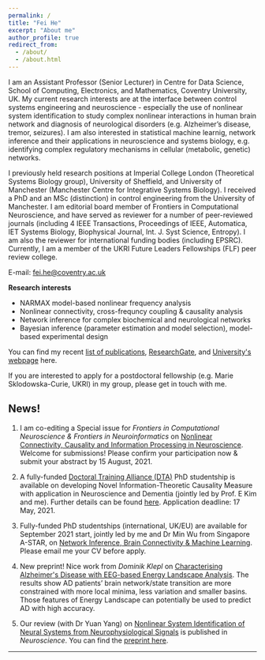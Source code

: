 ```yaml
---
permalink: /
title: "Fei He"
excerpt: "About me"
author_profile: true
redirect_from: 
  - /about/
  - /about.html
---
```

I am an Assistant Professor (Senior Lecturer) in Centre for Data Science, School of Computing, Electronics, and Mathematics, Coventry University, UK.
My current research interests are at the interface between control systems engineering and neuroscience - especially the use of nonlinear system identification to study complex nonlinear interactions in human brain network and diagnosis of neurological disorders (e.g. Alzheimer’s disease, tremor, seizures). I am also interested in statistical machine learnig, network inference and their applications in neuroscience and systems biology, e.g. identifying complex regulatory mechanisms in cellular (metabolic, genetic) networks.

I previously held research positions at Imperial College London (Theoretical Systems Biology group), University of Sheffield, and University of Manchester (Manchester Centre for Integrative Systems Biology). I received a PhD and an MSc (distinction) in control engineering from the University of Manchester.  I am editorial board member of Frontiers in Computational Neuroscience, and have served as reviewer for a number of peer-reviewed journals (including 4 IEEE Transactions, Proceedings of IEEE, Automatica, IET Systems Biology, Biophysical Journal, Int. J. Syst Science, Entropy). I am also the reviewer for international funding bodies (including EPSRC). Currently, I am a member of the UKRI Future Leaders Fellowships (FLF) peer review college.

E-mail: fei.he@coventry.ac.uk

**Research interests**

- NARMAX model-based nonlinear frequency analysis 
- Nonlinear connectivity, cross-frequncy coupling & causality analysis
- Network inference for complex biochemical and neurological networks
- Bayesian inference (parameter estimation and model selection), model-based experimental design

You can find my recent [list of publications](https://feihelab.github.io/publications/), [ResearchGate](https://www.researchgate.net/profile/Fei-He), and [University's webpage](https://pureportal.coventry.ac.uk/en/persons/fei-he) here.

If you are interested to apply for a postdoctoral fellowship (e.g. Marie Sklodowska-Curie, UKRI) in my group, please get in touch with me.

News!
------
1. I am co-editing a Special issue for *Frontiers in Computational Neuroscience & Frontiers in Neuroinformatics* on [Nonlinear Connectivity, Causality and Information Processing in Neuroscience](https://www.frontiersin.org/research-topics/20200/nonlinear-connectivity-causality-and-information-processing-in-neuroscience). Welcome for submissions! Please confirm your participation now & submit your abstract by 15 August, 2021.

2. A fully-funded [Doctoral Training Alliance (DTA)](https://unialliance.ac.uk/dta/programmes/) PhD studentship is available on developing Novel Information-Theoretic Causality Measure with application in Neuroscience and Dementia (jointly led by Prof. E Kim and me). Further details can be found [here](https://www.coventry.ac.uk/research/research-opportunities/research-students/research-studentships/novel-information-theoretic-causality-measure/). Application deadline: 17 May, 2021.

3. Fully-funded PhD studentships (international, UK/EU) are available for September 2021 start, jointly led by me and Dr Min Wu from Singapore A-STAR, on [Network Inference, Brain Connectivity & Machine Learning](https://www.findaphd.com/phds/project/network-inference-and-machine-learning-understanding-brain-connectivity-and-neurological-disorders/?p129069). Please email me your CV before apply.

4. New preprint! Nice work from *Dominik Klepl* on [Characterising Alzheimer's Disease with EEG-based Energy Landscape Analysis](https://arxiv.org/abs/2102.09882). The results show AD patients’ brain network/state transition are more constrained with more local minima, less variation and smaller basins. Those features of Energy Landscape can potentially be used to predict AD with high accuracy.

5. Our review (with Dr Yuan Yang) on [Nonlinear System Identification of Neural Systems from Neurophysiological Signals](https://www.sciencedirect.com/science/article/pii/S0306452220307703) is published in *Neuroscience*. You can find the [preprint here](https://www.researchgate.net/publication/343563477_Nonlinear_System_Identification_of_Neural_Systems_from_Neurophysiological_Signals).

------

<div style="text-align: center;">
<div style="display:inline-block;width:277px;"><script type="text/javascript" src="//rf.revolvermaps.com/0/0/7.js?i=5tg2ogn1an3&amp;m=0&amp;c=ff0000&amp;cr1=ffffff&amp;sx=0" async="async"></script></div>
</div>
